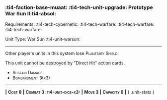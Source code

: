 ### :ti4-faction-base-muaat: :ti4-tech-unit-upgrade: **Prototype War Sun II**:ti4-absol:

Requirements: :ti4-tech-cybernetic: :ti4-tech-warfare: :ti4-tech-warfare: :ti4-tech-warfare:

Unit Type: War Sun :ti4-unit-warsun:

---

Other player's units in this system lose <span style="font-variant:small-caps;">Planetary Shield</span>.

This unit cannot be destroyed by "Direct Hit" action cards.

* <span style="font-variant:small-caps;">Sustain Damage</span> 
* <span style="font-variant:small-caps;">Bombardment 3(x3)</span> 

---

__|__ <span style="font-variant:small-caps;white-space: nowrap;">**Cost 8**</span> __|__ <span style="font-variant:small-caps;white-space: nowrap;">**Combat 3 :ti4-unit-dice-x3:**</span> __|__ <span style="font-variant:small-caps;white-space: nowrap;">**Move 3**</span> __|__ <span style="font-variant:small-caps;white-space: nowrap;">**Capacity 6**</span> __|__
{ .unit-stats }
